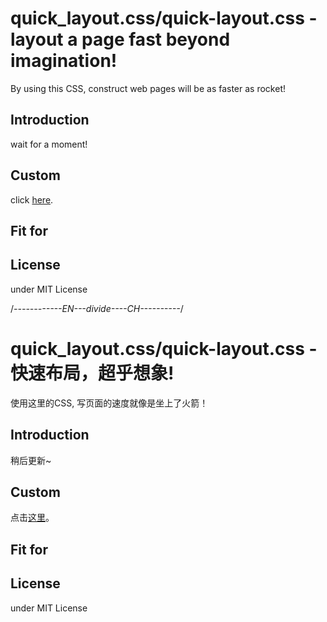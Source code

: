 quick_layout.css/quick-layout.css - layout a page fast beyond imagination!
===============
By using this CSS, construct web pages will be as faster as rocket!

Introduction
---------------
wait for a moment!

Custom
---------------
click <a href="http://www.zhangxinxu.com/sp/quicklayout/">here</a>.

Fit for
-------------------

License
--------------------------
under MIT License



/*------------EN---divide----CH----------*/

quick_layout.css/quick-layout.css - 快速布局，超乎想象!
===============
使用这里的CSS, 写页面的速度就像是坐上了火箭！

Introduction
---------------
稍后更新~

Custom
---------------
点击<a href="http://www.zhangxinxu.com/sp/quicklayout/">这里</a>。

Fit for
-------------------

License
--------------------------
under MIT License